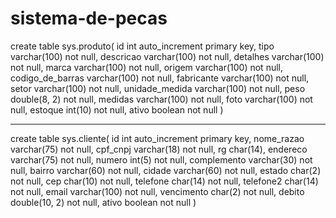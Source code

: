 # sistema-de-pecas

create table sys.produto(
id int auto_increment primary key,
tipo varchar(100) not null, 
descricao varchar(100) not null, 
detalhes varchar(100) not null,
marca varchar(100) not null,
origem varchar(100) not null, 
codigo_de_barras varchar(100) not null, 
fabricante varchar(100) not null, 
setor varchar(100) not null, 
unidade_medida varchar(100) not null, 
peso double(8, 2) not null, 
medidas varchar(100) not null, 
foto varchar(100) not null, 
estoque int(10) not null, 
ativo boolean not null
)

-------------

create table sys.cliente(
id int auto_increment primary key, 
nome_razao varchar(75) not null, 
cpf_cnpj varchar(18) not null, 
rg char(14), 
endereco varchar(75) not null, 
numero int(5) not null, 
complemento varchar(30) not null, 
bairro varchar(60) not null, 
cidade varchar(60) not null, 
estado char(2) not null, 
cep char(10) not null, 
telefone char(14) not null, 
telefone2 char(14) not null, 
email varchar(100) not null, 
vencimento char(2) not null, 
debito double(10, 2) not null, 
ativo boolean not null
)
